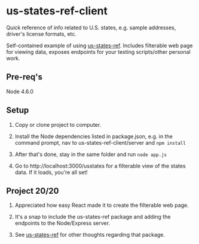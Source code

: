 # us-states-ref-client
Quick reference of info related to U.S. states, e.g. sample addresses, driver's license formats, etc. 

Self-contained example of using [us-states-ref](https://github.com/squireChuck/us-states-ref). Includes filterable web page for viewing data, exposes endpoints for your testing scripts/other personal work.

## Pre-req's
Node 4.6.0

## Setup
1. Copy or clone project to computer.

2. Install the Node dependencies listed in package.json, e.g. in the command prompt, nav to us-states-ref-client/server and `npm install`

3. After that's done, stay in the same folder and run `node app.js`

4. Go to http://localhost:3000/usstates for a filterable view of the states data. If it loads, you're all set!

## Project 20/20
1. Appreciated how easy React made it to create the filterable web page. 

2. It's a snap to include the us-states-ref package and adding the endpoints to the Node/Express server.

3. See [us-states-ref](https://github.com/squireChuck/us-states-ref) for other thoughts regarding that package.
